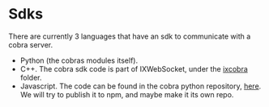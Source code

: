 # Sdks

There are currently 3 languages that have an sdk to communicate with a cobra server.

* Python (the cobras modules itself).
* C++. The cobra sdk code is part of IXWebSocket, under the [ixcobra](https://github.com/machinezone/IXWebSocket/tree/master/ixcobra/ixcobra) folder.
* Javascript. The code can be found in the cobra python repository, [here](https://github.com/machinezone/cobra/tree/master/sdk/javascript). We will try to publish it to npm, and maybe make it its own repo.
